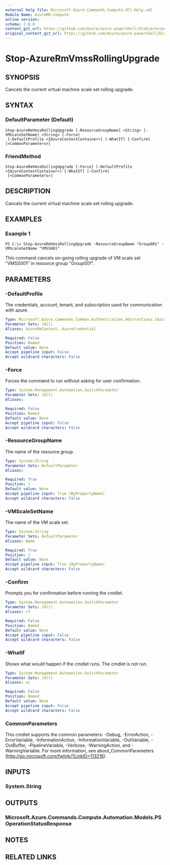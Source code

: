 ```yaml
---
external help file: Microsoft.Azure.Commands.Compute.dll-Help.xml
Module Name: AzureRM.Compute
online version:
schema: 2.0.0
content_git_url: https://github.com/Azure/azure-powershell/blob/preview/src/ResourceManager/Compute/Commands.Compute/help/Stop-AzureRmVmssRollingUpgrade.md
original_content_git_url: https://github.com/Azure/azure-powershell/blob/preview/src/ResourceManager/Compute/Commands.Compute/help/Stop-AzureRmVmssRollingUpgrade.md
---
```


# Stop-AzureRmVmssRollingUpgrade

## SYNOPSIS
Cancels the current virtual machine scale set rolling upgrade.

## SYNTAX

### DefaultParameter (Default)
```
Stop-AzureRmVmssRollingUpgrade [-ResourceGroupName] <String> [-VMScaleSetName] <String> [-Force]
 [-DefaultProfile <IAzureContextContainer>] [-WhatIf] [-Confirm] [<CommonParameters>]
```

### FriendMethod
```
Stop-AzureRmVmssRollingUpgrade [-Force] [-DefaultProfile <IAzureContextContainer>] [-WhatIf] [-Confirm]
 [<CommonParameters>]
```

## DESCRIPTION
Cancels the current virtual machine scale set rolling upgrade.

## EXAMPLES

### Example 1
```
PS C:\> Stop-AzureRmVmssRollingUpgrade -ResourceGroupName "Group001" -VMScaleSetName "VMSS001"
```

This command cancels on-going rolling upgrade of VM scale set "VMSS001" in resource group "Group001".

## PARAMETERS

### -DefaultProfile
The credentials, account, tenant, and subscription used for communication with azure.

```yaml
Type: Microsoft.Azure.Commands.Common.Authentication.Abstractions.IAzureContextContainer
Parameter Sets: (All)
Aliases: AzureRmContext, AzureCredential

Required: False
Position: Named
Default value: None
Accept pipeline input: False
Accept wildcard characters: False
```

### -Force
Forces the command to run without asking for user confirmation.

```yaml
Type: System.Management.Automation.SwitchParameter
Parameter Sets: (All)
Aliases: 

Required: False
Position: Named
Default value: None
Accept pipeline input: False
Accept wildcard characters: False
```

### -ResourceGroupName
The name of the resource group.

```yaml
Type: System.String
Parameter Sets: DefaultParameter
Aliases: 

Required: True
Position: 1
Default value: None
Accept pipeline input: True (ByPropertyName)
Accept wildcard characters: False
```

### -VMScaleSetName
The name of the VM scale set.

```yaml
Type: System.String
Parameter Sets: DefaultParameter
Aliases: Name

Required: True
Position: 2
Default value: None
Accept pipeline input: True (ByPropertyName)
Accept wildcard characters: False
```

### -Confirm
Prompts you for confirmation before running the cmdlet.

```yaml
Type: System.Management.Automation.SwitchParameter
Parameter Sets: (All)
Aliases: cf

Required: False
Position: Named
Default value: None
Accept pipeline input: False
Accept wildcard characters: False
```

### -WhatIf
Shows what would happen if the cmdlet runs.
The cmdlet is not run.

```yaml
Type: System.Management.Automation.SwitchParameter
Parameter Sets: (All)
Aliases: wi

Required: False
Position: Named
Default value: None
Accept pipeline input: False
Accept wildcard characters: False
```

### CommonParameters
This cmdlet supports the common parameters: -Debug, -ErrorAction, -ErrorVariable, -InformationAction, -InformationVariable, -OutVariable, -OutBuffer, -PipelineVariable, -Verbose, -WarningAction, and -WarningVariable. For more information, see about_CommonParameters (<http://go.microsoft.com/fwlink/?LinkID=113216>).

## INPUTS

### System.String

## OUTPUTS

### Microsoft.Azure.Commands.Compute.Automation.Models.PSOperationStatusResponse

## NOTES

## RELATED LINKS

